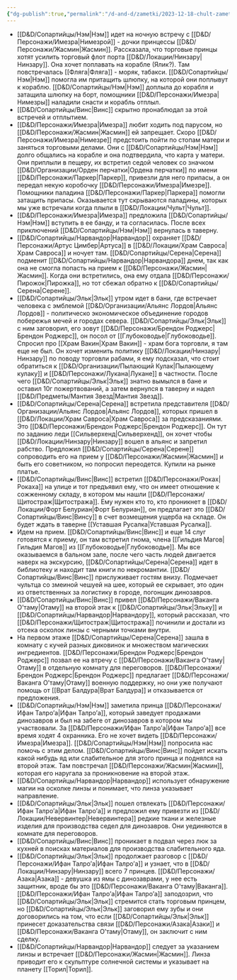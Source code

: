 ```yaml
---
{"dg-publish":true,"permalink":"/d-and-d/zametki/2023-12-18-chult-zametki-o-sessii/","created":"2024-01-10T18:39:09.091+04:00","updated":"2024-01-10T18:43:45.888+04:00"}
---
```




- [[D&D/Сопартийцы/Нэм\|Нэм]] идет на ночную встречу с [[D&D/Персонажи/Имезра\|Нимезрой]] - дочки принцессы [[D&D/Персонажи/Жасмин\|Жасмин]]. Рассказала, что торговые принцы хотят усилить торговый флот порта [[D&D/Локации/Нинзару\|Нинзару]]. Она хочет поплавать на корабле (Ялик?). Там повстречалась [[Фляга\|Фляга]] - моряк, табакси. [[D&D/Сопартийцы/Нэм\|Нэм]] помогла им притащить шлюпку, на которой они поплывут к кораблю. [[D&D/Сопартийцы/Нэм\|Нэм]] доплыла до корабля и затащила шлюпку на борт, помощники [[D&D/Персонажи/Имезра\|Нимезры]] наладили снасти и корабль отплыл. 
- [[D&D/Сопартийцы/Винс\|Винс]] скрытно пронаблюдал за этой встречей и отплытием. 
- [[D&D/Персонажи/Имезра\|Имезра]] любит ходить под парусом, но [[D&D/Персонажи/Жасмин\|Жасмин]] ей запрещает. Скоро [[D&D/Персонажи/Имезра\|Нимезре]] предстоить пойти по стопам матери и заняться торговыми делами. Они с [[D&D/Сопартийцы/Нэм\|Нэм]] долго общались на корабле и она подтвердила, что карта у матери. Они приплыли в пещеру, их встретил седой человек со значком [[D&D/Организации/Орден перчатки\|Ордена перчатки]] по имени [[D&D/Персонажи/Паркер\|Паркер]], привезли для него припасы, а он передал некую коробочку [[D&D/Персонажи/Имезра\|Имезре]]. Помощники паладина [[D&D/Персонажи/Паркер\|Паркера]] помогли затащить припасы. Оказывается тут скрываются паладины, которых мы уже встречали когда плыли в [[D&D/Локации/Чульт\|Чульт]].
- [[D&D/Персонажи/Имезра\|Имезра]] предложила [[D&D/Сопартийцы/Нэм\|Нэм]] вступить в ее банду, и та согласилась. После всех приключений [[D&D/Сопартийцы/Нэм\|Нэм]] вернулась в таверну.
- [[D&D/Сопартийцы/Нарвандор\|Нарвандор]] охраняет [[D&D/Персонажи/Артус Цимбер\|Артуса]] в [[D&D/Локации/Храм Савроса\|Храм Савроса]] и ночует там. [[D&D/Сопартийцы/Серена\|Серена]] подменит [[D&D/Сопартийцы/Нарвандор\|Нарвандора]] днем, так как она не смогла попасть на прием к [[D&D/Персонажи/Жасмин\|Жасмин]]. Когда они встретились, она ему отдала [[D&D/Персонажи/Пирожок\|Пирожка]], но тот сбежал обратно к [[D&D/Сопартийцы/Серена\|Серене]].
- [[D&D/Сопартийцы/Эльк\|Эльк]] утром идет в бани, где встречает человека с эмблемой [[D&D/Организации/Альянс Лордов\|Альянс Лордов]] - политическо экономическое объединение городов побережья мечей и городах севера. [[D&D/Сопартийцы/Эльк\|Эльк]] с ним заговорил, его зовут [[D&D/Персонажи/Брендон Роджерс\|Брендон Роджерс]], он посол от [[Глубоководье\|Глубоководье]]. Спросил про [[Храм Вакин\|Храм Вакин]] - храм бога торговли, я там еще не был. Он хочет изменить политику [[D&D/Локации/Нинзару\|Нинзару]] по поводу торговли рабами, я ему подсказал, что стоит обратиться к  [[D&D/Организации/Пылающий Кулак\|Пылающему кулаку]] и [[D&D/Персонажи/Лукана\|Лукане]] в частности. После чего [[D&D/Сопартийцы/Эльк\|Эльк]] знатно вымылся в бане и оставил 10г пожертвований, а затем вернулся в таверну и надел [[D&D/Предметы/Мантия Звезд\|Мантия Звезд]].
- [[D&D/Сопартийцы/Серена\|Серена]] встретила представителя [[D&D/Организации/Альянс Лордов\|Альянс Лордов]], которых пришел в [[D&D/Локации/Храм Савроса\|Храм Савроса]] за предсказаниями. Это [[D&D/Персонажи/Брендон Роджерс\|Брендон Роджерс]]. Он тут по заданию леди [[Сильверхенд\|Сильверхенд]], он хочет чтобы [[D&D/Локации/Нинзару\|Нинзару]] вошел в альянс и запретил рабство. Предложил [[D&D/Сопартийцы/Серена\|Серене]] сопроводить его на прием у [[D&D/Персонажи/Жасмин\|Жасмин]] и быть его советником, но попросил переодется. Купили на рынке платье.
- [[D&D/Сопартийцы/Винс\|Винс]] встретил [[D&D/Персонажи/Роках\|Рокаха]] на улице и тот предъявил ему, что он имеет отношение к сожженному складу, в котором мы нашли [[D&D/Персонажи/Щитостраж\|Щитостража]]. Ему нужен кто то, кто проникнет в [[D&D/Локации/Форт Белуриан\|Форт Белуриан]], он предлагает это [[D&D/Сопартийцы/Винс\|Винсу]] в счет возмещения ущерба на складе. Он будет ждать в таверне [[Уставшая Русалка\|Уставшая Русалка]].
- Идем на прием. [[D&D/Сопартийцы/Винс\|Винс]] и еще 14 слуг готовятся к приему, он там встретил гнома, члена [[Гильдия Магов\|Гильдия Магов]] из [[Глубоководье\|Глубоководье]]. Мы все оказываемся в бальном зале, после чего часть людей двигается наверх на экскурсию, [[D&D/Сопартийцы/Серена\|Серена]] идет в библиотеку и находит там книги по некромантии. [[D&D/Сопартийцы/Винс\|Винс]] прислуживает гостям внизу. Подмечает чультца со змеиной чешуей на шее, который ее скрывает, это один из ответственных за логистику в городе, погонщик динозавров.
- [[D&D/Сопартийцы/Винс\|Винс]] привел [[D&D/Персонажи/Ваканга О’таму\|Отаму]] на второй этак к [[D&D/Сопартийцы/Эльк\|Эльку]] и [[D&D/Сопартийцы/Нарвандор\|Нарвандору]], который рассказал, что [[D&D/Персонажи/Щитостраж\|Щитостража]] починили и достали из отсека осколок линзы с черными точками внутри.
- На первом этаже [[D&D/Сопартийцы/Серена\|Серена]] зашла в комнату с кучей разных диковинок и множеством магических ингредиентов. [[D&D/Персонажи/Брендон Роджерс\|Брендон Роджерс]] позвал ее на втречу с [[D&D/Персонажи/Ваканга О’таму\|Отаму]] в отдельную комнату для переговоров. [[D&D/Персонажи/Брендон Роджерс\|Брендон Роджерс]] предлагает [[D&D/Персонажи/Ваканга О’таму\|Отаму]] военную поддержку, но они уже получают помощь от [[Врат Балдура\|Врат Балдура]] и отказывается от предложения. 
- [[D&D/Сопартийцы/Нэм\|Нэм]] заметила принца [[D&D/Персонажи/Ифан Талро’a\|Ифан Талро’a]], который заведует продажами динозавров и был на забеге от динозавров в котором мы участвовали. За [[D&D/Персонажи/Ифан Талро’a\|Ифан Талро’a]] все время ходят 4 охранника. Его не хочет видеть [[D&D/Персонажи/Имезра\|Имезра]]. [[D&D/Сопартийцы/Нэм\|Нэм]] попросила нас помочь с этим делом. [[D&D/Сопартийцы/Винс\|Винс]] пойдет искать какой нибудь яд или слабительное для этого принца и поднялся на второй этаж. Там повстречал [[D&D/Персонажи/Жасмин\|Жасмин]], которая его наругала за проникновение на второй этаж.
- [[D&D/Сопартийцы/Нарвандор\|Нарвандор]] использует обнаружение магии на осколке линзы и понимает, что линза указывает направление.
- [[D&D/Сопартийцы/Эльк\|Эльк]] пошел отвлекать [[D&D/Персонажи/Ифан Талро’a\|Ифан Талро’a]] и предложил ему привезти из [[D&D/Локации/Невервинтер\|Невервинтера]] редкие ткани и железные изделия для производства седел для динозавров. Они уединяются в комнате для переговоров.
- [[D&D/Сопартийцы/Винс\|Винс]] проникает в подвал через люк за кухней в поисках материалов для производства слабительного яда. 
- [[D&D/Сопартийцы/Эльк\|Эльк]] продолжает разговор с [[D&D/Персонажи/Ифан Талро’a\|Ифан Талро’a]] и узнает, что в [[D&D/Локации/Нинзару\|Нинзару]] всего 7 принцев. [[D&D/Персонажи/Азака\|Азака]] - девушка из ямы с динозаврами, у нее есть защитник, вроде бы это [[D&D/Персонажи/Ваканга О’таму\|Ваканга]]. [[D&D/Персонажи/Ифан Талро’a\|Ифан Талро’a]] заподозрил, что [[D&D/Сопартийцы/Эльк\|Эльк]] стремится стать торговым принцем, но [[D&D/Сопартийцы/Эльк\|Эльк]] заговорил ему зубы и они договорились на том, что если [[D&D/Сопартийцы/Эльк\|Эльк]] принесет доказательства связи [[D&D/Персонажи/Азака\|Азаки]] и [[D&D/Персонажи/Ваканга О’таму\|Отаму]], он заключит с ним сделку.
- [[D&D/Сопартийцы/Нарвандор\|Нарвандор]] следует за указанием линзы и встречает [[D&D/Персонажи/Жасмин\|Жасмин]]. Линза приводит его к скульптуре солнечной системы и указывает на планету [[Торил\|Торил]].